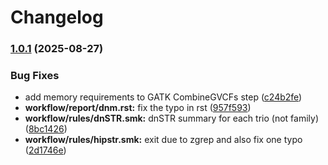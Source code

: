 # Changelog

### [1.0.1](https://www.github.com/NCI-CGR/TriosCompass_v2/compare/v1.0.0...v1.0.1) (2025-08-27)


### Bug Fixes

* add memory requirements to GATK CombineGVCFs step ([c24b2fe](https://www.github.com/NCI-CGR/TriosCompass_v2/commit/c24b2fea46ee670a9952f79adff2e3c1f22d7360))
* **workflow/report/dnm.rst:** fix the typo in rst ([957f593](https://www.github.com/NCI-CGR/TriosCompass_v2/commit/957f593de2078334a088d51314b946f489db4956))
* **workflow/rules/dnSTR.smk:** dnSTR summary for each trio (not family) ([8bc1426](https://www.github.com/NCI-CGR/TriosCompass_v2/commit/8bc1426e3d43bb12172aec7f767291296c39ff45))
* **workflow/rules/hipstr.smk:** exit due to zgrep and also fix one typo ([2d1746e](https://www.github.com/NCI-CGR/TriosCompass_v2/commit/2d1746e427acf6de32472e754b65293358d3e5e8))
